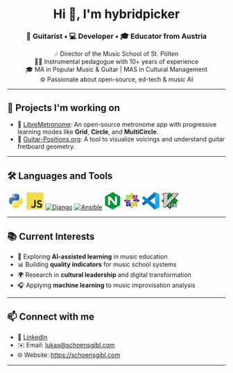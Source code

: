<h1 align="center">Hi 👋, I'm hybridpicker</h1>
<h3 align="center">🎸 Guitarist • 💻 Developer • 🎓 Educator from Austria</h3>

<p align="center">
  🎶 Director of the Music School of St. Pölten <br>
  👨‍🏫 Instrumental pedagogue with 10+ years of experience <br>
  🎓 MA in Popular Music & Guitar | MAS in Cultural Management <br>
  ⚙️ Passionate about open-source, ed-tech & music AI
</p>

---

## 🚀 Projects I'm working on

- 🎵 [LibreMetronome](https://libremetronome.com): An open-source metronome app with progressive learning modes like **Grid**, **Circle**, and **MultiCircle**.
- 🎸 [Guitar-Positions.org](https://guitar-positions.org): A tool to visualize voicings and understand guitar fretboard geometry.

---

## 🛠️ Languages and Tools

<p align="left">
  <a href="https://www.python.org/" target="_blank"><img src="https://raw.githubusercontent.com/devicons/devicon/master/icons/python/python-original.svg" alt="Python" width="40" height="40"/></a>
  <a href="https://developer.mozilla.org/en-US/docs/Web/JavaScript" target="_blank"><img src="https://raw.githubusercontent.com/devicons/devicon/master/icons/javascript/javascript-original.svg" alt="JavaScript" width="40" height="40"/></a>
  <a href="https://www.djangoproject.com/" target="_blank"><img src="https://cdn.worldvectorlogo.com/logos/django.svg" alt="Django" width="40" height="40"/></a>
  <a href="https://www.ansible.com/" target="_blank"><img src="https://cdn.worldvectorlogo.com/logos/ansible.svg" alt="Ansible" width="40" height="40"/></a>
  <a href="https://www.nginx.com/" target="_blank"><img src="https://raw.githubusercontent.com/devicons/devicon/master/icons/nginx/nginx-original.svg" alt="Nginx" width="40" height="40"/></a>
  <a href="https://www.centos.org/" target="_blank"><img src="https://raw.githubusercontent.com/devicons/devicon/master/icons/centos/centos-original.svg" alt="CentOS" width="40" height="40"/></a>
  <a href="https://code.visualstudio.com/" target="_blank"><img src="https://raw.githubusercontent.com/devicons/devicon/master/icons/vscode/vscode-original.svg" alt="VSCode" width="40" height="40"/></a>
  <a href="https://www.vim.org/" target="_blank"><img src="https://raw.githubusercontent.com/devicons/devicon/master/icons/vim/vim-original.svg" alt="Vim" width="40" height="40"/></a>
</p>

---

## 📚 Current Interests

- 🤖 Exploring **AI-assisted learning** in music education
- 📊 Building **quality indicators** for music school systems
- 🌍 Research in **cultural leadership** and digital transformation
- 🎧 Applying **machine learning** to music improvisation analysis

---

## 📫 Connect with me

- 💼 [LinkedIn](https://www.linkedin.com/in/schoensgibl/)
- ✉️ Email: lukas@schoensgibl.com
- 🌐 Website: https://schoensgibl.com

---
